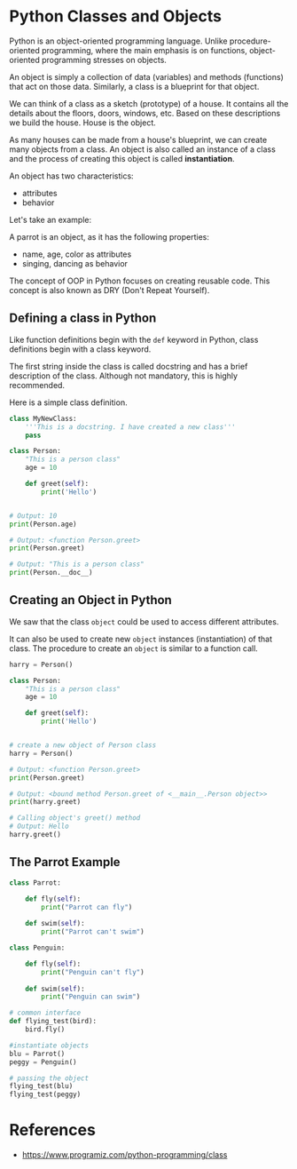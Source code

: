 # Python Classes and Objects

Python is an object-oriented programming language. Unlike procedure-oriented programming, where the main emphasis is on functions, object-oriented programming stresses on objects.

An object is simply a collection of data (variables) and methods (functions) that act on those data. Similarly, a class is a blueprint for that object.

We can think of a class as a sketch (prototype) of a house. It contains all the details about the floors, doors, windows, etc. Based on these descriptions we build the house. House is the object.

As many houses can be made from a house's blueprint, we can create many objects from a class. An object is also called an instance of a class and the process of creating this object is called **instantiation**.

An object has two characteristics:

- attributes
- behavior

Let's take an example:

A parrot is an object, as it has the following properties:

- name, age, color as attributes
- singing, dancing as behavior

The concept of OOP in Python focuses on creating reusable code. This concept is also known as DRY (Don't Repeat Yourself).

## Defining a class in Python

Like function definitions begin with the `def` keyword in Python, class definitions begin with a class keyword.

The first string inside the class is called docstring and has a brief description of the class. Although not mandatory, this is highly recommended.

Here is a simple class definition.

```python
class MyNewClass:
    '''This is a docstring. I have created a new class'''
    pass
```

```python
class Person:
    "This is a person class"
    age = 10

    def greet(self):
        print('Hello')


# Output: 10
print(Person.age)

# Output: <function Person.greet>
print(Person.greet)

# Output: "This is a person class"
print(Person.__doc__)
```

## Creating an Object in Python

We saw that the class `object` could be used to access different attributes.

It can also be used to create new `object` instances (instantiation) of that class. The procedure to create an `object` is similar to a function call.

```python
harry = Person()
```

```python
class Person:
    "This is a person class"
    age = 10

    def greet(self):
        print('Hello')


# create a new object of Person class
harry = Person()

# Output: <function Person.greet>
print(Person.greet)

# Output: <bound method Person.greet of <__main__.Person object>>
print(harry.greet)

# Calling object's greet() method
# Output: Hello
harry.greet()
```

## The Parrot Example

```python
class Parrot:

    def fly(self):
        print("Parrot can fly")
    
    def swim(self):
        print("Parrot can't swim")

class Penguin:

    def fly(self):
        print("Penguin can't fly")
    
    def swim(self):
        print("Penguin can swim")

# common interface
def flying_test(bird):
    bird.fly()

#instantiate objects
blu = Parrot()
peggy = Penguin()

# passing the object
flying_test(blu)
flying_test(peggy)
```

# References
- https://www.programiz.com/python-programming/class